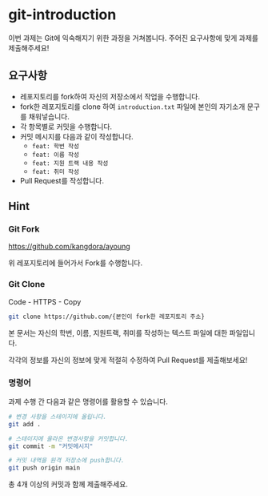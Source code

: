 # git-introduction

이번 과제는 Git에 익숙해지기 위한 과정을 거쳐봅니다.
주어진 요구사항에 맞게 과제를 제출해주세요!

## 요구사항

* 레포지토리를 fork하여 자신의 저장소에서 작업을 수행합니다.
* fork한 레포지토리를 clone 하여 `introduction.txt` 파일에 본인의 자기소개 문구를 채워넣습니다.
* 각 항목별로 커밋을 수행합니다.
* 커밋 메시지를 다음과 같이 작성합니다.
  * `feat: 학번 작성`
  * `feat: 이름 작성`
  * `feat: 지원 트랙 내용 작성`
  * `feat: 취미 작성`
* Pull Request를 작성합니다.

## Hint

### Git Fork

https://github.com/kangdora/ayoung

위 레포지토리에 들어가서 Fork를 수행합니다.

### Git Clone

Code - HTTPS - Copy

```bash
git clone https://github.com/{본인이 fork한 레포지토리 주소}
```

본 문서는 자신의 학번, 이름, 지원트랙, 취미를 작성하는 텍스트 파일에 대한 파일입니다.

각각의 정보를 자신의 정보에 맞게 적절히 수정하여 Pull Request를 제출해보세요!

### 명령어

과제 수행 간 다음과 같은 명령어를 활용할 수 있습니다.

```bash
# 변경 사항을 스테이지에 올립니다.
git add .

# 스테이지에 올라온 변경사항을 커밋합니다.
git commit -m "커밋메시지"

# 커밋 내역을 원격 저장소에 push합니다.
git push origin main
```

총 4개 이상의 커밋과 함께 제출해주세요.
